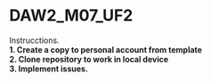 # DAW2_M07_UF2
Instrucctions.<br>
<b>1. Create a copy to personal account from template</b><br>
<b>2. Clone repository to work in local device</b><br>
<b>3. Implement issues.</b> <br>